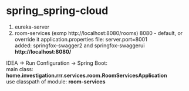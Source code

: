 # spring_spring-cloud
1. eureka-server
2. room-services  (exmp http://localhost:8080/rooms) 8080 - default, or override it application.properties file: server.port=8001 </br>
added: springfox-swagger2 and springfox-swaggerui <b> http://localhost:8080/ </b>

IDEA -> Run Configuration -> Spring Boot: </br>
main class:  <b>home.investigation.rrr.services.room.RoomServicesApplication</b>  </br>
use classpath of module: <b> room-services </b> </br>
</br>
